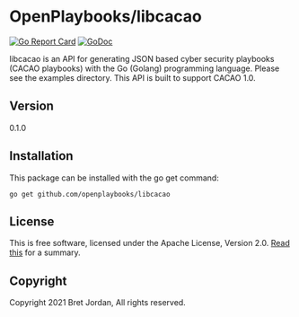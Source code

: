 # OpenPlaybooks/libcacao

[![Go Report Card](https://goreportcard.com/badge/github.com/openplaybooks/libcacao)](https://goreportcard.com/report/github.com/openplaybooks/libcacao) [![GoDoc](https://godoc.org/github.com/openplaybooks/libcacao?status.png)](https://godoc.org/github.com/openplaybooks/libcacao)

libcacao is an API for generating JSON based cyber security playbooks
(CACAO playbooks) with the Go (Golang) programming language. Please see the
examples directory. This API is built to support CACAO 1.0. 

## Version 
0.1.0

## Installation

This package can be installed with the go get command:

```
go get github.com/openplaybooks/libcacao
```

## License

This is free software, licensed under the Apache License, Version 2.0.
[Read this](https://tldrlegal.com/license/apache-license-2.0-(apache-2.0)) for
a summary.


## Copyright

Copyright 2021 Bret Jordan, All rights reserved.
